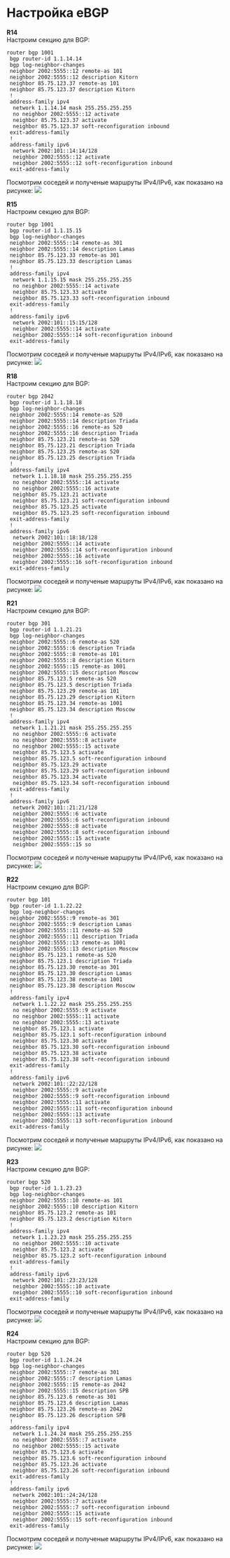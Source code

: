 # Настройка eBGP

**R14**  
Настроим секцию для BGP:
```
router bgp 1001
 bgp router-id 1.1.14.14
 bgp log-neighbor-changes
 neighbor 2002:5555::12 remote-as 101
 neighbor 2002:5555::12 description Kitorn
 neighbor 85.75.123.37 remote-as 101
 neighbor 85.75.123.37 description Kitorn
 !
 address-family ipv4
  network 1.1.14.14 mask 255.255.255.255
  no neighbor 2002:5555::12 activate
  neighbor 85.75.123.37 activate
  neighbor 85.75.123.37 soft-reconfiguration inbound
 exit-address-family
 !
 address-family ipv6
  network 2002:101::14:14/128
  neighbor 2002:5555::12 activate
  neighbor 2002:5555::12 soft-reconfiguration inbound
 exit-address-family
```
Посмотрим соседей и полученые маршруты IPv4/IPv6, как показано на рисунке:
![](https://github.com/devops-user/otus/blob/main/homeworks_prof/homework_25/images/R14.png)

**R15**  
Настроим секцию для BGP:
```
router bgp 1001
 bgp router-id 1.1.15.15
 bgp log-neighbor-changes
 neighbor 2002:5555::14 remote-as 301
 neighbor 2002:5555::14 description Lamas
 neighbor 85.75.123.33 remote-as 301
 neighbor 85.75.123.33 description Lamas
 !
 address-family ipv4
  network 1.1.15.15 mask 255.255.255.255
  no neighbor 2002:5555::14 activate
  neighbor 85.75.123.33 activate
  neighbor 85.75.123.33 soft-reconfiguration inbound
 exit-address-family
 !
 address-family ipv6
  network 2002:101::15:15/128
  neighbor 2002:5555::14 activate
  neighbor 2002:5555::14 soft-reconfiguration inbound
 exit-address-family
```
Посмотрим соседей и полученые маршруты IPv4/IPv6, как показано на рисунке:
![](https://github.com/devops-user/otus/blob/main/homeworks_prof/homework_25/images/R15.png)

**R18**  
Настроим секцию для BGP:
```
router bgp 2042
 bgp router-id 1.1.18.18
 bgp log-neighbor-changes
 neighbor 2002:5555::14 remote-as 520
 neighbor 2002:5555::14 description Triada
 neighbor 2002:5555::16 remote-as 520
 neighbor 2002:5555::16 description Triada
 neighbor 85.75.123.21 remote-as 520
 neighbor 85.75.123.21 description Triada
 neighbor 85.75.123.25 remote-as 520
 neighbor 85.75.123.25 description Triada
 !
 address-family ipv4
  network 1.1.18.18 mask 255.255.255.255
  no neighbor 2002:5555::14 activate
  no neighbor 2002:5555::16 activate
  neighbor 85.75.123.21 activate
  neighbor 85.75.123.21 soft-reconfiguration inbound
  neighbor 85.75.123.25 activate
  neighbor 85.75.123.25 soft-reconfiguration inbound
 exit-address-family
 !
 address-family ipv6
  network 2002:101::18:18/128
  neighbor 2002:5555::14 activate
  neighbor 2002:5555::14 soft-reconfiguration inbound
  neighbor 2002:5555::16 activate
  neighbor 2002:5555::16 soft-reconfiguration inbound
 exit-address-family
```
Посмотрим соседей и полученые маршруты IPv4/IPv6, как показано на рисунке:
![](https://github.com/devops-user/otus/blob/main/homeworks_prof/homework_25/images/R18.png)

**R21**  
Настроим секцию для BGP:
```
router bgp 301
 bgp router-id 1.1.21.21
 bgp log-neighbor-changes
 neighbor 2002:5555::6 remote-as 520
 neighbor 2002:5555::6 description Triada
 neighbor 2002:5555::8 remote-as 101
 neighbor 2002:5555::8 description Kitorn
 neighbor 2002:5555::15 remote-as 1001
 neighbor 2002:5555::15 description Moscow
 neighbor 85.75.123.5 remote-as 520
 neighbor 85.75.123.5 description Triada
 neighbor 85.75.123.29 remote-as 101
 neighbor 85.75.123.29 description Kitorn
 neighbor 85.75.123.34 remote-as 1001
 neighbor 85.75.123.34 description Moscow
 !
 address-family ipv4
  network 1.1.21.21 mask 255.255.255.255
  no neighbor 2002:5555::6 activate
  no neighbor 2002:5555::8 activate
  no neighbor 2002:5555::15 activate
  neighbor 85.75.123.5 activate
  neighbor 85.75.123.5 soft-reconfiguration inbound
  neighbor 85.75.123.29 activate
  neighbor 85.75.123.29 soft-reconfiguration inbound
  neighbor 85.75.123.34 activate
  neighbor 85.75.123.34 soft-reconfiguration inbound
 exit-address-family
 !
 address-family ipv6
  network 2002:101::21:21/128
  neighbor 2002:5555::6 activate
  neighbor 2002:5555::6 soft-reconfiguration inbound
  neighbor 2002:5555::8 activate
  neighbor 2002:5555::8 soft-reconfiguration inbound
  neighbor 2002:5555::15 activate
  neighbor 2002:5555::15 so
```
Посмотрим соседей и полученые маршруты IPv4/IPv6, как показано на рисунке:
![](https://github.com/devops-user/otus/blob/main/homeworks_prof/homework_25/images/R21.png)

**R22**  
Настроим секцию для BGP:
```
router bgp 101
 bgp router-id 1.1.22.22
 bgp log-neighbor-changes
 neighbor 2002:5555::9 remote-as 301
 neighbor 2002:5555::9 description Lamas
 neighbor 2002:5555::11 remote-as 520
 neighbor 2002:5555::11 description Triada
 neighbor 2002:5555::13 remote-as 1001
 neighbor 2002:5555::13 description Moscow
 neighbor 85.75.123.1 remote-as 520
 neighbor 85.75.123.1 description Triada
 neighbor 85.75.123.30 remote-as 301
 neighbor 85.75.123.30 description Lamas
 neighbor 85.75.123.38 remote-as 1001
 neighbor 85.75.123.38 description Moscow
 !
 address-family ipv4
  network 1.1.22.22 mask 255.255.255.255
  no neighbor 2002:5555::9 activate
  no neighbor 2002:5555::11 activate
  no neighbor 2002:5555::13 activate
  neighbor 85.75.123.1 activate
  neighbor 85.75.123.1 soft-reconfiguration inbound
  neighbor 85.75.123.30 activate
  neighbor 85.75.123.30 soft-reconfiguration inbound
  neighbor 85.75.123.38 activate
  neighbor 85.75.123.38 soft-reconfiguration inbound
 exit-address-family
 !
 address-family ipv6
  network 2002:101::22:22/128
  neighbor 2002:5555::9 activate
  neighbor 2002:5555::9 soft-reconfiguration inbound
  neighbor 2002:5555::11 activate
  neighbor 2002:5555::11 soft-reconfiguration inbound
  neighbor 2002:5555::13 activate
  neighbor 2002:5555::13 soft-reconfiguration inbound
 exit-address-family
```
Посмотрим соседей и полученые маршруты IPv4/IPv6, как показано на рисунке:
![](https://github.com/devops-user/otus/blob/main/homeworks_prof/homework_25/images/R22.png)

**R23**  
Настроим секцию для BGP:
```
router bgp 520
 bgp router-id 1.1.23.23
 bgp log-neighbor-changes
 neighbor 2002:5555::10 remote-as 101
 neighbor 2002:5555::10 description Kitorn
 neighbor 85.75.123.2 remote-as 101
 neighbor 85.75.123.2 description Kitorn
 !
 address-family ipv4
  network 1.1.23.23 mask 255.255.255.255
  no neighbor 2002:5555::10 activate
  neighbor 85.75.123.2 activate
  neighbor 85.75.123.2 soft-reconfiguration inbound
 exit-address-family
 !
 address-family ipv6
  network 2002:101::23:23/128
  neighbor 2002:5555::10 activate
  neighbor 2002:5555::10 soft-reconfiguration inbound
 exit-address-family
```
Посмотрим соседей и полученые маршруты IPv4/IPv6, как показано на рисунке:
![](https://github.com/devops-user/otus/blob/main/homeworks_prof/homework_25/images/R23.png)

**R24**  
Настроим секцию для BGP:
```
router bgp 520
 bgp router-id 1.1.24.24
 bgp log-neighbor-changes
 neighbor 2002:5555::7 remote-as 301
 neighbor 2002:5555::7 description Lamas
 neighbor 2002:5555::15 remote-as 2042
 neighbor 2002:5555::15 description SPB
 neighbor 85.75.123.6 remote-as 301
 neighbor 85.75.123.6 description Lamas
 neighbor 85.75.123.26 remote-as 2042
 neighbor 85.75.123.26 description SPB
 !
 address-family ipv4
  network 1.1.24.24 mask 255.255.255.255
  no neighbor 2002:5555::7 activate
  no neighbor 2002:5555::15 activate
  neighbor 85.75.123.6 activate
  neighbor 85.75.123.6 soft-reconfiguration inbound
  neighbor 85.75.123.26 activate
  neighbor 85.75.123.26 soft-reconfiguration inbound
 exit-address-family
 !
 address-family ipv6
  network 2002:101::24:24/128
  neighbor 2002:5555::7 activate
  neighbor 2002:5555::7 soft-reconfiguration inbound
  neighbor 2002:5555::15 activate
  neighbor 2002:5555::15 soft-reconfiguration inbound
 exit-address-family
```
Посмотрим соседей и полученые маршруты IPv4/IPv6, как показано на рисунке:
![](https://github.com/devops-user/otus/blob/main/homeworks_prof/homework_25/images/R24.png)
